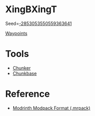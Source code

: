 # XingBXingT

Seed=[-2853053550559363641](https://www.chunkbase.com/apps/seed-map#seed=-2853053550559363641&platform=java_1_20&dimension=overworld&x=0&z=0&zoom=0)

[Waypoints](https://github.com/jellyqwq/waypoints)

# Tools

* [Chunker](https://chunker.app/ "BE world to JE world")
* [Chunkbase](https://www.chunkbase.com/apps/seed-map)

# Reference

* [Modrinth Modpack Format (.mrpack)](https://support.modrinth.com/en/articles/8802351-modrinth-modpack-format-mrpack)
